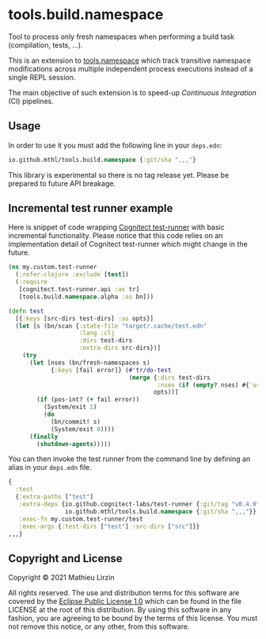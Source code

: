 # tools.build.namespace

Tool to process only fresh namespaces when performing a build task (compilation, tests, ...).

This is an extension to [tools.namespace](https://github.com/clojure/tools.namespace) which track transitive namespace modifications across multiple independent process executions instead of a single REPL session.

The main objective of such extension is to speed-up *Continuous Integration* (CI) pipelines.

## Usage

In order to use it you must add the following line in your `deps.edn`:

```clojure
io.github.mthl/tools.build.namespace {:git/sha ",,,"}
```

This library is experimental so there is no tag release yet. Please be prepared to future API breakage.

## Incremental test runner example

Here is snippet of code wrapping [Cognitect test-runner](https://github.com/cognitect-labs/test-runner) with basic incremental functionality. Please notice that this code relies on an implementation detail of Cognitect test-runner which might change in the future.

```clojure
(ns my.custom.test-runner
  (:refer-clojure :exclude [test])
  (:require
   [cognitect.test-runner.api :as tr]
   [tools.build.namespace.alpha :as bn]))

(defn test
  [{:keys [src-dirs test-dirs] :as opts}]
  (let [s (bn/scan {:state-file "target/.cache/test.edn"
                    :lang :clj
                    :dirs test-dirs
                    :extra-dirs src-dirs})]
    (try
      (let [nses (bn/fresh-namespaces s)
            {:keys [fail error]} (#'tr/do-test
                                  (merge {:dirs test-dirs
                                          :nses (if (empty? nses) #{'user} nses)}
                                         opts))]
        (if (pos-int? (+ fail error))
          (System/exit 1)
          (do
            (bn/commit! s)
            (System/exit 0))))
      (finally
        (shutdown-agents)))))
```

You can then invoke the test runner from the command line by defining an alias in your `deps.edn` file.

```clojure
{
  :test
  {:extra-paths ["test"]
   :extra-deps {io.github.cognitect-labs/test-runner {:git/tag "v0.4.0" :git/sha "334f2e2"}
                io.github.mthl/tools.build.namespace {:git/sha ",,,"}}
   :exec-fn my.custom.test-runner/test
   :exec-args {:test-dirs ["test"] :src-dirs ["src"]}}
,,,}
```

## Copyright and License

Copyright © 2021 Mathieu Lirzin

All rights reserved. The use and
distribution terms for this software are covered by the
[Eclipse Public License 1.0] which can be found in the file
LICENSE at the root of this distribution. By using this software
in any fashion, you are agreeing to be bound by the terms of this
license. You must not remove this notice, or any other, from this
software.

[Eclipse Public License 1.0]: http://opensource.org/licenses/eclipse-1.0.php
